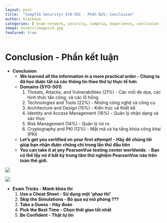 ```yaml
---
layout: post
title:  "CompTIA Security+ SY0-501 - Phần B25: Conclusion"
author: blackeye
categories: [ exam network, security, comptia, experience, conclusion ]
image: assets/images/4.jpg
featured: true
---
```

# Conclusion - Phần kết luận
* **Conclusion**
    * **We learned all the information in a more practical order - Chúng ta đã học được tất cả các thông tin theo thứ tự thực tế hơn** 
    * **Domains (SYO-501)**
        1. Threats, Attacks, and Vulnerabilities (21%) - Các mối đe dọa, các hình thức tấn công, và các lỗ hổng
        2. Technologies and Tools (22%) - Những công nghệ và công cụ
        3. Architecture and Design (15%) - Kiến trúc và thiết kế
        4. Identity and Access Management (16%) - Quản lý nhận dạng và xác thực
        5. Risk Management (14%) - Quản lý rủi ro
        6. Cryptography and PKI (12%) - Mật mã và hạ tầng khóa công khai (PKI)
    * **Let’s get you certified on your first attempt! - Hãy để chúng tôi giúp bạn nhận được chứng chỉ trong lần thử đầu tiên**
    * **You can take it at any PearsonVue testing center worldwide. - Bạn có thể lấy nó ở bất kỳ trung tâm thử nghiệm PearsonVue nào trên toàn thế giới.**

![]({{site.baseurl}}/assets/images/conclusion01.png)


![]({{site.baseurl}}/assets/images/conclusion02.png)

* **Exam Tricks - Mánh khóa thi**
    1. **Use a Cheat Sheet - Sử dụng một 'phao thi'**
    2. **Skip the Simulations - Bỏ qua sự mô phỏng ???**
    3. **Take a Guess - Hãy đoán**
    4. **Pick the Best Time - Chọn thời gian tốt nhất**
    5. **Be Confident - Thật tự tin**
